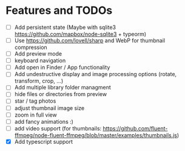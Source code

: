 # Features and TODOs

- [ ] Add persistent state (Maybe with sqlite3
      https://github.com/mapbox/node-sqlite3 + typeorm)
- [ ] Use https://github.com/lovell/sharp and WebP for thumbnail compression
- [ ] Add preview mode
- [ ] keyboard navigation
- [ ] Add open in Finder / App functionality
- [ ] Add undestructive display and image processing options (rotate, transform,
      crop, ...)
- [ ] Add multiple library folder managment
- [ ] hide files or directories from preview
- [ ] star / tag photos
- [ ] adjust thumbnail image size
- [ ] zoom in full view
- [ ] add fancy animations :)
- [ ] add video support (for thumbnails:
      https://github.com/fluent-ffmpeg/node-fluent-ffmpeg/blob/master/examples/thumbnails.js)
- [x] Add typescript support
